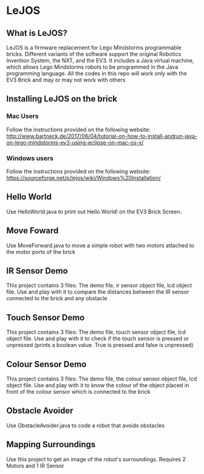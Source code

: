 # LeJOS

## What is LeJOS?
LeJOS is a firmware replacement for Lego Mindstorms programmable bricks. 
Different variants of the software support the original Robotics Invention System, the NXT, and the EV3. It includes a Java
virtual machine, which allows Lego Mindstorms robots to be programmed in the Java programming language. All the codes in this repo will work only with the EV3 Brick and may or may not work with others

## Installing LeJOS on the brick
### Mac Users
Follow the instructions provided on the following website: http://www.bartneck.de/2017/06/04/tutorial-on-how-to-install-andrun-java-on-lego-mindstorms-ev3-using-eclipse-on-mac-os-x/

### Windows users
Follow the instructions provided on the following website: https://sourceforge.net/p/lejos/wiki/Windows%20Installation/

## Hello World
Use HelloWorld.java to print out Hello World! on the EV3 Brick Screen. 


## Move Foward
Use MoveForward.java to move a simple robot with two motors attached to the motor ports of the brick


## IR Sensor Demo
This project contains 3 files: The demo file, ir sensor object file, lcd object file. Use and play with it to compare the 
distances between the IR sensor connected to the brick and any obstacle


## Touch Sensor Demo
This project contains 3 files: The demo file, touch sensor object file, lcd object file. Use and play with it to check if the touch sensor is pressed or unpressed (prints a boolean value. True is pressed and false is unpressed)


## Colour Sensor Demo
This project contains 3 files: The demo file, the colour sensor object file, lcd object file. Use and play with it to know the colour of the object placed in front of the colour sensor which is connected to the brick


## Obstacle Avoider
Use ObstacleAvoider.java to code a robot that avoids obstacles


## Mapping Surroundings
Use this project to get an image of the robot's surroundings. Requires 2 Motors and 1 IR Sensor

